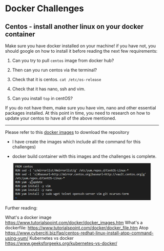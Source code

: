 # Docker Challenges
## Centos - install another linux on your docker container

Make sure you have docker installed on your machine! if you have not, you should google on how to install it before reading the next few requirements:

1. Can you try to pull `centos` image from docker hub?

2. Then can you run centos via the terminal?
3. Check that it is centos. `cat /etc/os-release`
4. Check that it has nano, ssh and vim.
5. Can you install `top` in centOS?

If you do not have them, make sure you have vim, nano and other essential packages installed. At this point in time, you need to research on how to update your centos to have all of the above mentioned.

*********
Please refer to this [docker images](https://hub.docker.com/repository/docker/rickpoh95/dockerchallenge) to download the repository 

* I have create the images which include all the command for this challenges)

* docker build container with this images and the challenges is complete. 

<p align="center">
  <img src="./dockerfilecode.png" width="450" title="private connection">

Further reading: 

What's a docker image https://www.tutorialspoint.com/docker/docker_images.htm
What's a dockerfile: https://www.tutorialspoint.com/docker/docker_file.htm
Atop https://www.cyberciti.biz/faq/centos-redhat-linux-install-atop-command-using-yum/
Kubernetes vs docker https://www.geeksforgeeks.org/kubernetes-vs-docker/





